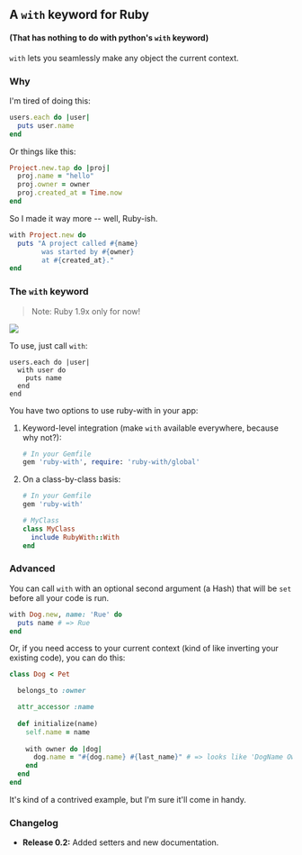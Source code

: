 ## A `with` keyword for Ruby
#### (That has nothing to do with python's `with` keyword)

`with` lets you seamlessly make any object the current context.

### Why

I'm tired of doing this:

```ruby
users.each do |user|
  puts user.name
end
```

Or things like this:

```ruby
Project.new.tap do |proj|
  proj.name = "hello"
  proj.owner = owner
  proj.created_at = Time.now
end
```

So I made it way more -- well, Ruby-ish.

```ruby
with Project.new do
  puts "A project called #{name}
  		was started by #{owner}
  		at #{created_at}."
end
```

### The `with` keyword

> Note: Ruby 1.9x only for now!

![](http://i.imgur.com/0FIK5.png)

To use, just call `with`:

```
users.each do |user|
  with user do
    puts name
  end
end
```

You have two options to use ruby-with in your app:

1. Keyword-level integration (make `with` available everywhere, because why not?):

   ```ruby
   # In your Gemfile
   gem 'ruby-with', require: 'ruby-with/global'
   ```
2. On a class-by-class basis:
   
   ```ruby
   # In your Gemfile
   gem 'ruby-with'
   
   # MyClass
   class MyClass
     include RubyWith::With
   end
   ```
   
### Advanced

You can call `with` with an optional second argument (a Hash) that will be `set` before all your code is run.

```ruby
with Dog.new, name: 'Rue' do
  puts name # => Rue
end
```

Or, if you need access to your current context (kind of like inverting your existing code), you can do this:

```ruby
class Dog < Pet

  belongs_to :owner

  attr_accessor :name
  
  def initialize(name)
    self.name = name
  
	with owner do |dog|
	  dog.name = "#{dog.name} #{last_name}" # => looks like 'DogName OwnerLastName'
	end
  end
end

```

It's kind of a contrived example, but I'm sure it'll come in handy.

### Changelog

* **Release 0.2:** Added setters and new documentation.